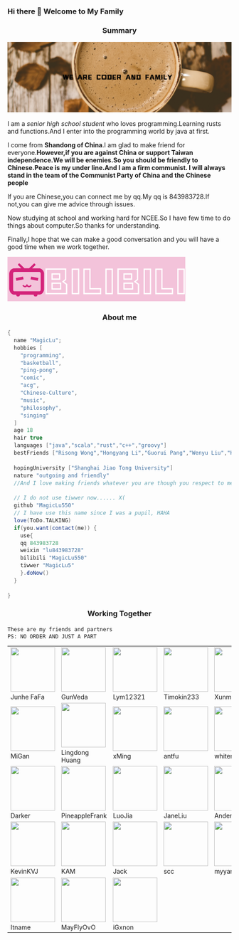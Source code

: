 
### Hi there 👋 Welcome to My Family

<div align='center'><h3>Summary</h4> </div>


![image](start.png)

I am a *senior high school student* who loves programming.Learning rusts and functions.And I enter into the programming world by java at first.

I come from **Shandong of China**.I am glad to make friend for everyone.**However,if you are against China or support Taiwan independence.We will be enemies.So you should be friendly to Chinese.Peace is my under line.And I am a firm communist. I will always stand in the team of the Communist Party of China and the Chinese people**

If you are Chinese,you can connect me by qq.My qq is 843983728.If not,you can give me advice through issues.

Now studying at school and working hard for NCEE.So I have few time to do things about computer.So thanks for understanding.

Finally,I hope that we can make a good conversation and you will have a good time when we work together.

<div><img src="./bilibili.png"></div>

<div align='center'><h3>About me</h4> </div>

```groovy
{
  name "MagicLu";
  hobbies [
    "programming",
    "basketball",
    "ping-pong",
    "comic",
    "acg",
    "Chinese-Culture",
    "music",
    "philosophy",
    "singing"
  ]
  age 18
  hair true
  languages ["java","scala","rust","c++","groovy"]
  bestFriends ["Risong Wong","Hongyang Li","Guorui Pang","Wenyu Liu","Haoyu Liu","Qi Zhang","KevinJ","My Parents","MiGan","Shi","SO ON"]
  
  hopingUniversity ["Shanghai Jiao Tong University"]
  nature "outgoing and friendly"
  //And I love making friends whatever you are though you respect to me too
  
  // I do not use tiwwer now...... X(
  github "MagicLu550"
  // I have use this name since I was a pupil, HAHA
  love(ToDo.TALKING)
  if(you.want(contact(me)) {
    use{
    qq 843983728
    weixin "lu843983728"
    bilibili "MagicLu550"
    tiwwer "MagicLu5"
    }.doNow()
  }
  
}
```

<div align='center'><h3>Working Together</h4> </div>

```
These are my friends and partners 
PS: NO ORDER AND JUST A PART
```
<table id="part"><tr>
<td><img src="https://avatars0.githubusercontent.com/u/22996240?s=96&v=4" border=0 width=100px height=100px><div>Junhe FaFa</div></td>
<td><img src="https://avatars2.githubusercontent.com/u/36949944?s=96&v=4" border=0 width=100px height=100px><div>GunVeda</div></td>
  <td><img src="https://avatars0.githubusercontent.com/u/41183806?s=96&v=4" border=0 width=100px height=100px><div>Lym12321</div></td>
  <td><img src="https://avatars1.githubusercontent.com/u/50899865?s=96&v=4" border=0 width=100px height=100px><div>Timokin233</div></td>
  <td><img src="https://avatars0.githubusercontent.com/u/51848797?s=460&u=12e3bee3b75c6a8f4c8194ae91e2bfb563dc35fc&v=4" border=0 width=100px height=100px><div>Xunmidemeng</div></td>
</tr><tr>
  <td><img src="https://avatars3.githubusercontent.com/u/50650009?s=60&v=4 " border=0 width=100px height=100px><div>MiGan</div></td>
  <td><img src="https://avatars1.githubusercontent.com/u/7929704?s=460&u=26528548412c38ebd2c1f2877d16f7143ee876fa&v=4" border=0 width=100px height=100px ><div>Lingdong Huang</div></td>
  <td><img src="https://avatars0.githubusercontent.com/u/29374209?s=96&v=4" border=0 width=100px height=100px><div>xMing</div></td>
  <td><img src="https://avatars1.githubusercontent.com/u/11247099?s=460&u=a83ed73998ba6f3048f3b671e6c1cd4789cc216f&v=4" border=0 width=100px height=100px><div>antfu</div></td>
  <td><img src="https://avatars0.githubusercontent.com/u/31107204?s=100&v=4" border=0 width=100px height=100px><div>whiter</div></td></tr><tr>
  <td><img src="https://avatars3.githubusercontent.com/u/14215022?s=100&v=4" border=0 width=100px height=100px><div>Darker</div></td>
  <td><img src="https://avatars3.githubusercontent.com/u/16799962?s=100&v=4" border=0 width=100px height=100px><div>PineappleFrank</div></td>
  <td><img src="https://avatars2.githubusercontent.com/u/40385009?s=100&v=4" border=0 width=100px height=100px><div>LuoJia</div></td>
  <td><img src="https://avatars3.githubusercontent.com/u/50371864?s=100&v=4" border=0 width=100px height=100px><div>JaneLiu</div></td>
  <td><img src="https://avatars1.githubusercontent.com/u/44516212?s=100&v=4" border=0 width=100px height=100px><div>Anders</div></td></tr><tr>
  <td><img src="https://avatars3.githubusercontent.com/u/47245225?s=100&v=4" border=0 width=100px height=100px><div>KevinKVJ</div></td>
  <td><img src="https://avatars0.githubusercontent.com/u/45202382?s=100&v=4" border=0 width=100px height=100px><div>KAM</div></td>
  <td><img src="https://avatars0.githubusercontent.com/u/49769752?s=100&v=4" border=0 width=100px height=100px><div>Jack </div></td>
  <td><img src="https://avatars3.githubusercontent.com/u/17349986?s=100&v=4" border=0 width=100px height=100px><div>scc</div></td>
  <td><img src="https://avatars2.githubusercontent.com/u/26623948?s=100&v=4" border=0 width=100px height=100px><div>myyanggang</div></td></tr>
  <tr>
  <td><img src="https://avatars3.githubusercontent.com/u/45508179?s=60&v=4" border=0 width=100px height=100px><div>Itname</div></td>
  <td><img src="https://avatars2.githubusercontent.com/u/25137942?s=60&v=4" border=0 width=100px height=100px><div>MayFlyOvO</div></td>
  <td><img src="https://avatars1.githubusercontent.com/u/59405399?s=460&u=8fd5b63e9aafe32229f006cca7fe78c3738162a3&v=4" border=0 width=100px height=100px><div>iGxnon</div></td>
</table>



